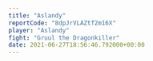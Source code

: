 ```yaml
---
title: "Aslandy"
reportCode: "8dpJrVLAZtf2m16X"
player: "Aslandy"
fight: "Gruul the Dragonkiller"
date: 2021-06-27T18:56:46.792000+00:00
---
```

